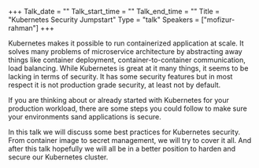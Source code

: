+++
Talk_date = ""
Talk_start_time = ""
Talk_end_time = ""
Title = "Kubernetes Security Jumpstart"
Type = "talk"
Speakers = ["mofizur-rahman"]
+++

Kubernetes makes it possible to run containerized application at scale. It solves many problems of microservice architecture by abstracting away things like container deployment, container-to-container communication, load balancing. While Kubernetes is great at it many things, it seems to be lacking in terms of security. It has some security features but in most respect it is not production grade security, at least not by default.

If you are thinking about or already started with Kubernetes for your production workload, there are some steps you could follow to make sure your environments sand applications is secure.

In this talk we will discuss some best practices for Kubernetes security. From container image to secret management, we will try to cover it all. And after this talk hopefully we will all be in a better position to harden and secure our Kubernetes cluster.
